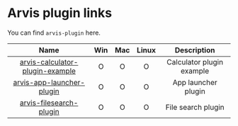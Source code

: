# Arvis plugin links

You can find `arvis-plugin` here.

|Name|Win|Mac|Linux|Description|
|:--:|:--:|:--:|:--:|:--:|
| [arvis-calculator-plugin-example](https://github.com/jopemachine/arvis-calculator-plugin-example) | O | O | O | Calculator plugin example |
| [arvis-app-launcher-plugin](https://github.com/jopemachine/arvis-app-launcher-plugin) | O | O | O | App launcher plugin |
| [arvis-filesearch-plugin](https://github.com/jopemachine/arvis-filesearch-plugin) | O | O | O | File search plugin |

